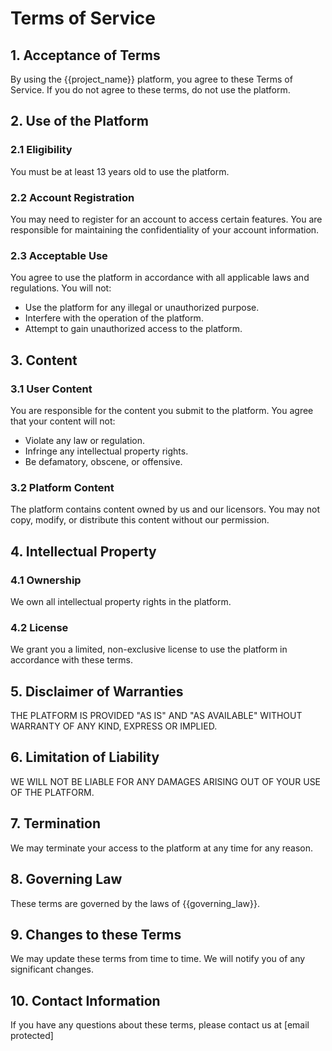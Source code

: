 # Terms of Service

## 1. Acceptance of Terms

By using the {{project_name}} platform, you agree to these Terms of Service. If you do not agree to these terms, do not use the platform.

## 2. Use of the Platform

### 2.1 Eligibility

You must be at least 13 years old to use the platform.

### 2.2 Account Registration

You may need to register for an account to access certain features. You are responsible for maintaining the confidentiality of your account information.

### 2.3 Acceptable Use

You agree to use the platform in accordance with all applicable laws and regulations. You will not:
- Use the platform for any illegal or unauthorized purpose.
- Interfere with the operation of the platform.
- Attempt to gain unauthorized access to the platform.

## 3. Content

### 3.1 User Content

You are responsible for the content you submit to the platform. You agree that your content will not:
- Violate any law or regulation.
- Infringe any intellectual property rights.
- Be defamatory, obscene, or offensive.

### 3.2 Platform Content

The platform contains content owned by us and our licensors. You may not copy, modify, or distribute this content without our permission.

## 4. Intellectual Property

### 4.1 Ownership

We own all intellectual property rights in the platform.

### 4.2 License

We grant you a limited, non-exclusive license to use the platform in accordance with these terms.

## 5. Disclaimer of Warranties

THE PLATFORM IS PROVIDED "AS IS" AND "AS AVAILABLE" WITHOUT WARRANTY OF ANY KIND, EXPRESS OR IMPLIED.

## 6. Limitation of Liability

WE WILL NOT BE LIABLE FOR ANY DAMAGES ARISING OUT OF YOUR USE OF THE PLATFORM.

## 7. Termination

We may terminate your access to the platform at any time for any reason.

## 8. Governing Law

These terms are governed by the laws of {{governing_law}}.

## 9. Changes to these Terms

We may update these terms from time to time. We will notify you of any significant changes.

## 10. Contact Information

If you have any questions about these terms, please contact us at [email protected]